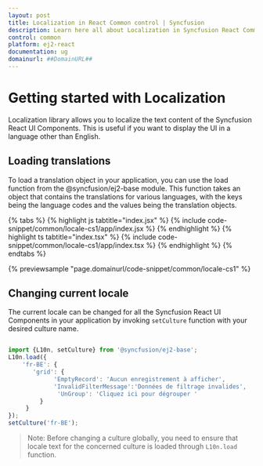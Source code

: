 ```yaml
---
layout: post
title: Localization in React Common control | Syncfusion
description: Learn here all about Localization in Syncfusion React Common control of Syncfusion Essential JS 2 and more.
control: common
platform: ej2-react
documentation: ug
domainurl: ##DomainURL##
---
```


# Getting started with Localization

Localization library allows you to localize the text content of the Syncfusion React UI Components. This is useful if you want to display the UI in a language other than English.

## Loading translations

To load a translation object in your application, you can use the load function from the @syncfusion/ej2-base module. This function takes an object that contains the translations for various languages, with the keys being the language codes and the values being the translation objects.

{% tabs %}
{% highlight js tabtitle="index.jsx" %}
{% include code-snippet/common/locale-cs1/app/index.jsx %}
{% endhighlight %}
{% highlight ts tabtitle="index.tsx" %}
{% include code-snippet/common/locale-cs1/app/index.tsx %}
{% endhighlight %}
{% endtabs %}

 {% previewsample "page.domainurl/code-snippet/common/locale-cs1" %}

## Changing current locale

The current locale can be changed for all the Syncfusion React UI Components in your application by invoking `setCulture` function with your desired culture name.


```ts

import {L10n, setCulture} from '@syncfusion/ej2-base';
L10n.load({
    'fr-BE': {
       'grid': {
             'EmptyRecord': 'Aucun enregistrement à afficher',
             'InvalidFilterMessage':'Données de filtrage invalides',
              'UnGroup': 'Cliquez ici pour dégrouper '
         }
     }
});
setCulture('fr-BE');

```

>Note: Before changing a culture globally, you need to ensure that locale text for the concerned culture is loaded through `L10n.load` function.
